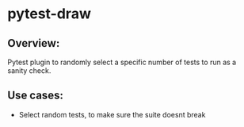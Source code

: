 # pytest-draw

## Overview:

Pytest plugin to randomly select a specific number of tests to run as a sanity check.

## Use cases:

- Select random tests, to make sure the suite doesnt break

